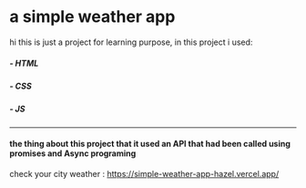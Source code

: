 # a simple weather app 
hi this is just a project for learning purpose, in this project i used:
##### - HTML
##### - CSS
##### - JS

------------
#### the thing about this project that it used an API that had been called using promises and Async programing
check your city weather : https://simple-weather-app-hazel.vercel.app/
